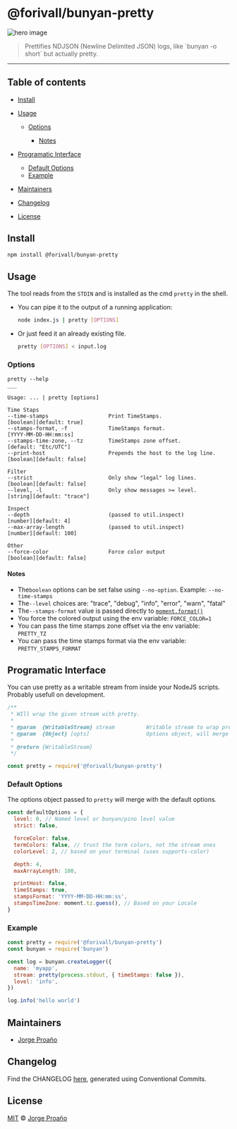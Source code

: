 # @forivall/bunyan-pretty

![hero image](https://raw.githubusercontent.com/forivall/dev-bunyan-pretty/main/img/pretty-nostamps.png)

> Prettifies NDJSON (Newline Delimited JSON) logs, like \`bunyan -o short\` but actually pretty.

---

## Table of contents

- [Install](#install)

- [Usage](#usage)

  - [Options](#options)

    - [Notes](#notes)

- [Programatic Interface](#programatic-interface)

  - [Default Options](#default-options)
  - [Example](#example)

- [Maintainers](#maintainers)

- [Changelog](#changelog)

- [License](#license)

## Install

```sh
npm install @forivall/bunyan-pretty
```

## Usage

The tool reads from the `STDIN` and is installed as the cmd `pretty` in the shell.

- You can pipe it to the output of a running application:

  ```sh
  node index.js | pretty [OPTIONS]
  ```

- Or just feed it an already existing file.

  ```sh
  pretty [OPTIONS] < input.log
  ```

### Options

    pretty --help
    ___

    Usage: ... | pretty [options]

    Time Staps
    --time-stamps                   Print TimeStamps.                   [boolean][default: true]
    --stamps-format, -f             TimeStamps format.                  [YYYY-MM-DD-HH:mm:ss]
    --stamps-time-zone, --tz        TimeStamps zone offset.             [default: "Etc/UTC"]
    --print-host                    Prepends the host to the log line.  [boolean][default: false]

    Filter
    --strict                        Only show "legal" log lines.        [boolean][default: false]
    --level, -l                     Only show messages >= level.        [string][default: "trace"]

    Inspect
    --depth                         (passed to util.inspect)            [number][default: 4]
    --max-array-length              (passed to util.inspect)            [number][default: 100]

    Other
    --force-color                   Force color output                  [boolean][default: false]

#### Notes

- The`boolean` options can be set false using `--no-option`. Example: `--no-time-stamps`
- The`--level` choices are: "trace", "debug", "info", "error", "warn", "fatal"
- The`--stamps-format` value is passed directly to [`moment.format()`](https://momentjs.com/docs/#/displaying/format/)
- You force the colored output using the env variable: `FORCE_COLOR=1`
- You can pass the time stamps zone offset via the env variable: `PRETTY_TZ`
- You can pass the time stamps format via the env variable: `PRETTY_STAMPS_FORMAT`

## Programatic Interface

You can use pretty as a writable stream from inside your NodeJS scripts. Probably usefull on development.

```js
/**
 * WIll wrap the given stream with pretty.
 *
 * @param  {WritableStream} stream          Writable stream to wrap pretty around
 * @param  {Object} [opts]                  Options object, will merge with the default options.
 *
 * @return {WritableStream}
 */

const pretty = require('@forivall/bunyan-pretty')
```

### Default Options

The options object passed to `pretty` will merge with the default options.

```js
const defaultOptions = {
  level: 0, // Named level or bunyan/pino level value
  strict: false,

  forceColor: false,
  termColors: false, // trust the term colors, not the stream ones
  colorLevel: 2, // based on your terminal (uses supports-color)

  depth: 4,
  maxArrayLength: 100,

  printHost: false,
  timeStamps: true,
  stampsFormat: 'YYYY-MM-DD-HH:mm:ss',
  stampsTimeZone: moment.tz.guess(), // Based on your Locale
}
```

### Example

```js
const pretty = require('@forivall/bunyan-pretty')
const bunyan = require('bunyan')

const log = bunyan.createLogger({
  name: 'myapp',
  stream: pretty(process.stdout, { timeStamps: false }),
  level: 'info',
})

log.info('hello world')
```

## Maintainers

- [Jorge Proaño](mailto:jorge@hiddennodeproblem.com)

## Changelog

Find the CHANGELOG [here](CHANGELOG.md), generated using Conventional Commits.

## License

[MIT](LICENSE) © [Jorge Proaño](http://www.hidden-node-problem.com)
